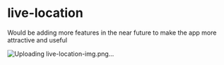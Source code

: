 # live-location

Would be adding more features in the near future to make the app more attractive and useful

![Uploading live-location-img.png…]()
